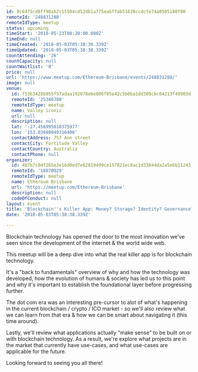 ```yaml
---
id: 0c6475cd8ff98ab2c15504cd52db1a775eabffab51636ccdcfe74a0585188f90
remoteId: '248831288'
remoteIdType: meetup
status: upcoming
timeStart: '2018-05-23T08:20:00.000Z'
timeEnd: null
timeCreated: '2018-05-03T05:38:38.339Z'
timeUpdated: '2018-05-03T05:38:38.339Z'
countAttending: '26'
countCapacity: null
countWaitlist: '0'
price: null
url: 'https://www.meetup.com/Ethereum-Brisbane/events/248831288/'
image: null
venue:
  id: f53b3428b055f57adaa192078e6e806f85e42c5b0ba1dd309cbc04213f49903d
  remoteId: '25346780'
  remoteIdType: meetup
  name: Valley iconic
  url: null
  description: null
  lat: '-27.456995010375977'
  lon: '153.03688049316406'
  contactAddress: 757 Ann street
  contactCity: Fortitude Valley
  contactCountry: Australia
  contactPhone: null
organizer:
  id: 4b7b7c8df265e3e16d0ed7e62819499ce157821ec8ac1d33844da2a5ebb11243
  remoteId: '18870029'
  remoteIdType: meetup
  name: Ethereum Brisbane
  url: 'https://meetup.com/Ethereum-Brisbane'
  description: null
  codeOfConduct: null
layout: event
title: 'Blockchain''s Killer App: Money? Storage? Identity? Governance? Kitties?'
date: '2018-05-03T05:38:38.339Z'

---
```

<p>Blockchain technology has opened the door to the most innovation we've seen since the development of the internet &amp; the world wide web.</p> <p>This meetup will be a deep dive into what the real killer app is for blockchain technology.</p> <p>It's a "back to fundamentals" overview of why and how the technology was developed, how the evolution of humans &amp; society has led us to this point and why it's important to establish the foundational layer before progressing further.</p> <p>The dot com era was an interesting pre-cursor to alot of what's happening in the current blockchain / crypto / ICO market - so we'll also review what we can learn from that era &amp; how we can be smart about navigating it (this time around).</p> <p>Lastly, we'll review what applications actually "make sense" to be built on or with blockchain technology. As a result, we're explore what projects are in the market that currently have use-cases, and what use-cases are applicable for the future.</p> <p>Looking forward to seeing you all there!</p>
